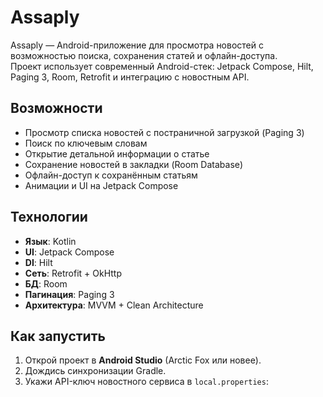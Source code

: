# Assaply

Assaply — Android-приложение для просмотра новостей с возможностью поиска, сохранения статей и офлайн-доступа.  
Проект использует современный Android-стек: Jetpack Compose, Hilt, Paging 3, Room, Retrofit и интеграцию с новостным API.

## Возможности
- Просмотр списка новостей с постраничной загрузкой (Paging 3)
- Поиск по ключевым словам
- Открытие детальной информации о статье
- Сохранение новостей в закладки (Room Database)
- Офлайн-доступ к сохранённым статьям
- Анимации и UI на Jetpack Compose

## Технологии
- **Язык**: Kotlin
- **UI**: Jetpack Compose
- **DI**: Hilt
- **Сеть**: Retrofit + OkHttp
- **БД**: Room
- **Пагинация**: Paging 3
- **Архитектура**: MVVM + Clean Architecture

## Как запустить
1. Открой проект в **Android Studio** (Arctic Fox или новее).
2. Дождись синхронизации Gradle.
3. Укажи API-ключ новостного сервиса в `local.properties`:

